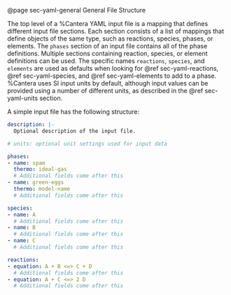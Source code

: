 @page sec-yaml-general General File Structure

The top level of a %Cantera YAML input file is a mapping that defines different input
file sections. Each section consists of a list of mappings that define objects of the
same type, such as reactions, species, phases, or elements. The `phases` section of
an input file contains all of the phase definitions. Multiple sections
containing reaction, species, or element definitions can be used. The
specific names `reactions`, `species`, and `elements` are used as defaults when looking
for @ref sec-yaml-reactions, @ref sec-yaml-species, and @ref sec-yaml-elements to add to
a phase. %Cantera uses SI input units by default, although input values can be
provided using a number of different units, as described in the @ref sec-yaml-units
section.

A simple input file has the following structure:

```yaml
description: |-
  Optional description of the input file.

# units: optional unit settings used for input data

phases:
- name: spam
  thermo: ideal-gas
  # Additional fields come after this
- name: green-eggs
  thermo: model-name
  # Additional fields come after this

species:
- name: A
  # Additional fields come after this
- name: B
  # Additional fields come after this
- name: C
  # Additional fields come after this

reactions:
- equation: A + B <=> C + D
  # Additional fields come after this
- equation: A + C <=> 2 D
  # Additional fields come after this
```
